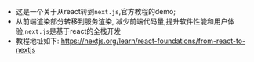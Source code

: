 - 这是一个关于从react转到```next.js```,官方教程的demo;
- 从前端渲染部分转移到服务渲染, 减少前端代码量,提升软件性能和用户体验,```next.js```是基于react的全栈开发
- 教程地址如下: https://nextjs.org/learn/react-foundations/from-react-to-nextjs
